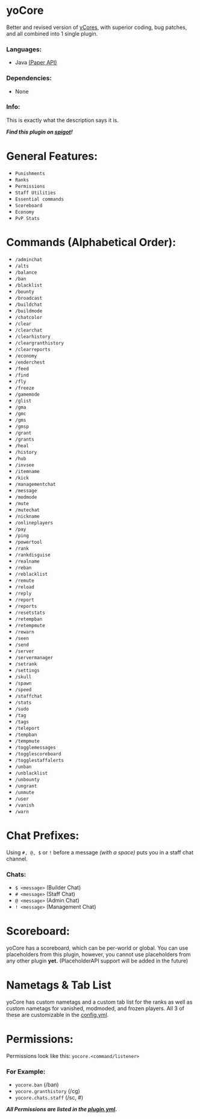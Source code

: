 # yoCore
Better and revised version of [vCores](https://github.com/Yochran/vCores), with superior coding, bug patches, and all combined into 1 single plugin.

### Languages:
  - Java [(Paper API)](https://papermc.io)

### Dependencies:
  - None

### Info:
This is exactly what the description says it is.

***Find this plugin on [spigot](https://www.spigotmc.org/resources/1-8-1-17-1-%E2%9C%85-yocore-ranks-punishments-essentials-and-more.94564/)!***

# General Features:
  - `Punishments`
  - `Ranks`
  - `Permissions`
  - `Staff Utilities`
  - `Essential commands`
  - `Scoreboard`
  - `Economy`
  - `PvP Stats`

# Commands (Alphabetical Order):
  - `/adminchat`
  - `/alts`
  - `/balance`
  - `/ban`
  - `/blacklist`
  - `/bounty`
  - `/broadcast`
  - `/buildchat`
  - `/buildmode`
  - `/chatcolor`
  - `/clear`
  - `/clearchat`
  - `/clearhistory`
  - `/cleargranthistory`
  - `/clearreports`
  - `/economy`
  - `/enderchest`
  - `/feed`
  - `/find`
  - `/fly`
  - `/freeze`
  - `/gamemode`
  - `/glist`
  - `/gma`
  - `/gmc`
  - `/gms`
  - `/gmsp`
  - `/grant`
  - `/grants`
  - `/heal`
  - `/history`
  - `/hub`
  - `/invsee`
  - `/itemname`
  - `/kick`
  - `/managementchat`
  - `/message`
  - `/modmode`
  - `/mute`
  - `/mutechat`
  - `/nickname`
  - `/onlineplayers`
  - `/pay`
  - `/ping`
  - `/powertool`
  - `/rank`
  - `/rankdisguise`
  - `/realname`
  - `/reban`
  - `/reblacklist`
  - `/remute`
  - `/reload`
  - `/reply`
  - `/report`
  - `/reports`
  - `/resetstats`
  - `/retempban`
  - `/retempmute`
  - `/rewarn`
  - `/seen`
  - `/send`
  - `/server`
  - `/servermanager`
  - `/setrank`
  - `/settings`
  - `/skull`
  - `/spawn`
  - `/speed`
  - `/staffchat`
  - `/stats`
  - `/sudo`
  - `/tag`
  - `/tags`
  - `/teleport`
  - `/tempban`
  - `/tempmute`
  - `/togglemessages`
  - `/togglescoreboard`
  - `/togglestaffalerts`
  - `/unban`
  - `/unblacklist`
  - `/unbounty`
  - `/ungrant`
  - `/unmute`
  - `/user`
  - `/vanish`
  - `/warn`

# Chat Prefixes:
Using `#, @, $` or `!` before a message *(with a space)* puts you in a staff chat channel.

### Chats:
  - `$ <message>` (Builder Chat)
  - `# <message>` (Staff Chat)
  - `@ <message>` (Admin Chat)
  - `! <message>` (Management Chat)

# Scoreboard:
yoCore has a scoreboard, which can be per-world or global. You can use placeholders from this plugin, however, you cannot use placeholders from any other plugin **yet.** (PlaceholderAPI support will be added in the future)

# Nametags & Tab List
yoCore has custom nametags and a custom tab list for the ranks as well as custom nametags for vanished, modmoded, and frozen players. All 3 of these are customizable in the [config.yml](https://github.com/Yochran/yoCore/blob/main/resources/config.yml).

# Permissions:
Permissions look like this:
```yocore.<command/listener>```

### For Example:
  - `yocore.ban` (/ban)
  - `yocore.granthistory` (/cg)
  - `yocore.chats.staff` (/sc, #)

***All Permissions are listed in the [plugin.yml](https://github.com/Yochran/yoCore/blob/main/resources/plugin.yml).***
